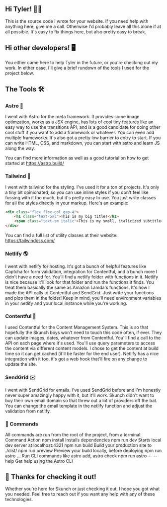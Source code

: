 ## Hi Tyler! 🙋‍♂️

This is the source code I wrote for your website. If you need help with anything here, give me a call. Otherwise I'd probably leave all this alone if at all possible. It's easy to fix things here, but also pretty easy to break.

## Hi other developers! 🖥️

You either came here to help Tyler in the future, or you're checking out my work. In either case, I'll give a brief rundown of the tools I used for the project below.

## The Tools 🛠️

### Astro 🚀

I went with Astro for the meta framework. It provides some image optimzation, works as a JSX engine, has lots of cool tiny features like an easy way to use the transitions API, and is a good candidate for doing other cool stuff if you want to add a framework or whatever. You can even add multiple frameworks. It's also got a pretty low barrier to entry to start. If you can write HTML, CSS, and markdown, you can start with astro and learn JS along the way.

You can find more information as well as a good tutorial on how to get started at https://astro.build/

### Tailwind 🎨

I went with tailwind for the styling. I've used it for a ton of projects. It's only a tiny bit opinionated, so you can use inline styles if you don't feel like fussing with it too much, but it's pretty easy to use. You just write classes for all the styles directly in your markup. Here's an example:
```html
<div class="flex flex-col gap-4">
	<h1 class="text-5xl">This is my big title!</h1>
	<span class="text-sm italic">This is my small, italicized subtitle</span>
</div>
```
You can find a full list of utility classes at their website: https://tailwindcss.com/

### Netlify 🌎

I went with netlify for hosting. It's got a bunch of helpful features like Captcha for form validation, integration for Contentful, and a bunch more I didn't have a need for. You'll find a netlify folder with functions in it. Netlify is nice because it'll look for that folder and run the functions it finds. You treat them basically the same as Amazon Lamda's functions. It's how I made the API calls to Contentful and SendGrid. Just write your functions and plop them in the folder! Keep in mind, you'll need environment variables in your netlify and your local instance while you're working.

### Contentful 📓

I used Contentful for the Content Management System. This is so that hopefully the Skunch boys won't need to touch this code often, if ever. They can update images, dates, whatever from Contentful. You'll find a call to the API on each page where it's used. You'll use query parameters to access the content via different content models. I chose to get the content at build time so it can get cached (it'll be faster for the end user). Netlify has a nice integration with it too, it's got a web hook that'll fire on any change to update the site.

### SendGrid ✉️

I went with SendGrid for emails. I've used SendGrid before and I'm honestly never super amazingly happy with it, but it'll work. Skunch didn't want to buy their own email domain so that threw out a lot of providers off the bat. You can change the email template in the netlify function and adjust the validation from netlify.

### 🧞 Commands

All commands are run from the root of the project, from a terminal:
Command Action
npm install Installs dependencies
npm run dev Starts local dev server at localhost:4321
npm run build Build your production site to ./dist/
npm run preview Preview your build locally, before deploying
npm run astro ... Run CLI commands like astro add, astro check
npm run astro -- --help Get help using the Astro CLI

## 👀 Thanks for checking it out!

Whether you're here for Skunch or just checking it out, I hope you got what you needed. Feel free to reach out if you want any help with any of these technologies.
